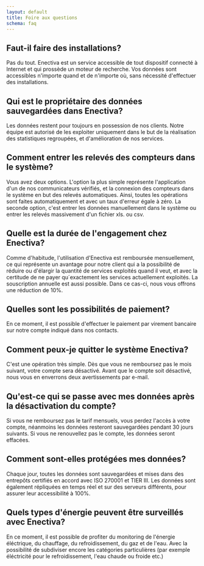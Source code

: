```yaml
---
layout: default
title: Foire aux questions
schema: faq
---
```


## Faut-il faire des installations?

Pas du tout. Enectiva est un service accessible de tout dispositif connecté à Internet et qui prossède un moteur de recherche. Vos données sont accessibles n'importe quand et de n'importe où, sans nécessité d'effectuer des installations.

## Qui est le propriétaire des données sauvegardées dans Enectiva?

Les données restent pour toujours en possession de nos clients. Notre équipe est autorisé de les exploiter uniquement dans le but de la réalisation des statistiques regroupées, et d'amélioration de nos services.

## Comment entrer les relevés des compteurs dans le système?

Vous avez deux options. L'option la plus simple représente l'application d'un de nos communicateurs vérifiés, et la connexion des compteurs dans le système en but des relevés automatiques. Ainsi, toutes les opérations sont faites automatiquement et avec un taux d'erreur égale à zéro. La seconde option, c'est entrer les données manuellement dans le système ou entrer les relevés massivement d'un fichier xls. ou csv.


## Quelle est la durée de l'engagement chez Enectiva?

Comme d'habitude, l'utilisation d'Enectiva est remboursée mensuellement, ce qui représente un avantage pour notre client qui a la possibilité de réduire ou d'élargir la quantité de services exploités quand il veut, et avec la certitude de ne payer qu´exactement les services actuellement exploités. La souscription annuelle est aussi possible. Dans ce cas-ci, nous vous offrons une réduction de 10%.

## Quelles sont les possibilités de paiement?

En ce moment, il est possible d'effectuer le paiement par virement bancaire sur notre compte indiqué dans nos contacts.

## Comment peux-je quitter le système Enectiva?

C'est une opération très simple. Dès que vous ne remboursez pas le mois suivant, votre compte sera désactivé. Avant que le compte soit désactivé, nous vous en enverrons deux avertissements par e-mail.

## Qu'est-ce qui se passe avec mes données après la désactivation du compte?

Si vous ne remboursez pas le tarif mensuels, vous perdez l'accès à votre compte, néanmoins les données resteront sauvegardées pendant 30 jours suivants. Si vous ne renouvellez pas le compte, les données seront effacées.

## Comment sont-elles protégées mes données?

Chaque jour, toutes les données sont sauvegardées et mises dans des entrepôts certifiés en accord avec ISO 270001 et TIER III. Les données sont également répliquées en temps réel et sur des serveurs différents, pour assurer leur accessibilité à 100%.

## Quels types d'énergie peuvent être surveillés avec Enectiva?

En ce moment, il est possible de profiter du monitoring de l'énergie éléctrique, du chauffage, du refroidissement, du gaz et de l'eau. Avec la possibilité de subdiviser encore les catégories particulières (par exemple éléctricité pour le refroidissement, l'eau chaude ou froide etc.)
